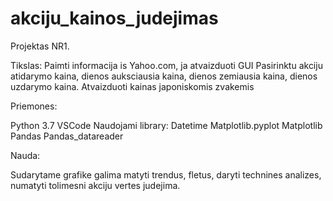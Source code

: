 # akciju_kainos_judejimas

Projektas NR1.

Tikslas: 
Paimti informacija is Yahoo.com, ja atvaizduoti GUI
Pasirinktu akciju atidarymo kaina, dienos auksciausia kaina, dienos zemiausia kaina, dienos uzdarymo kaina.
Atvaizduoti kainas japoniskomis zvakemis

Priemones:

Python 3.7
VSCode
Naudojami library:
	Datetime
	Matplotlib.pyplot
	Matplotlib
	Pandas
	Pandas_datareader

Nauda:

Sudarytame grafike galima matyti trendus, fletus, daryti technines analizes, numatyti tolimesni akciju vertes judejima.
